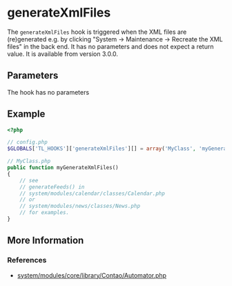# generateXmlFiles

The `generateXmlFiles` hook is triggered when the XML files are (re)generated
e.g. by clicking "System -> Maintenance -> Recreate the XML files" in the back end.
It has no parameters and does not expect a return value.
It is available from version 3.0.0.


## Parameters

The hook has no parameters

## Example

```php
<?php

// config.php
$GLOBALS['TL_HOOKS']['generateXmlFiles'][] = array('MyClass', 'myGenerateXmlFiles');

// MyClass.php
public function myGenerateXmlFiles()
{
    // see
    // generateFeeds() in
    // system/modules/calendar/classes/Calendar.php
    // or
    // system/modules/news/classes/News.php
    // for examples.
}
```


## More Information


### References

- [system/modules/core/library/Contao/Automator.php](https://github.com/contao/core/blob/support/3.2/system/modules//core/library/Contao/Automator.php#L249)
